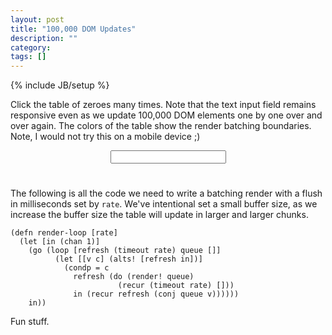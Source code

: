 ```yaml
---
layout: post
title: "100,000 DOM Updates"
description: ""
category: 
tags: []
---
```

{% include JB/setup %}

<style>
table {
    margin-left: 45px;
    font-family: courier;
    font-size: 8px;
    font-weight: bold;
    line-height: 1em !important;
}
.group0 {
    color: #000
}
.group1 {
    color: #f00
}
.group2 {
    color: #0f0
}
.group3 {
    color: #00f
}
.group4 {
    color: #ff0
}
.group5 {
    color: #0ff
}
</style>

Click the table of zeroes many times. Note that the text input field
remains responsive even as we update 100,000 DOM elements one by one
over and over again. The colors of the table show the render batching
boundaries. Note, I would not try this on a mobile device ;)

<div style="text-align: center; margin-bottom: 25px;">
    <input />
</div>
<table id="big-table" cellpadding="0" cellspacing="0"></table>
<script type="text/javascript" src="/assets/js/csp3.js"></script>

The following is all the code we need to write a batching render with
a flush in milliseconds set by `rate`. We've intentional set a small
buffer size, as we increase the buffer size the table will update in
larger and larger chunks.

```
(defn render-loop [rate]
  (let [in (chan 1)]
    (go (loop [refresh (timeout rate) queue []]
          (let [[v c] (alts! [refresh in])]
            (condp = c
              refresh (do (render! queue)
                        (recur (timeout rate) []))
              in (recur refresh (conj queue v))))))
    in))
```

Fun stuff.
